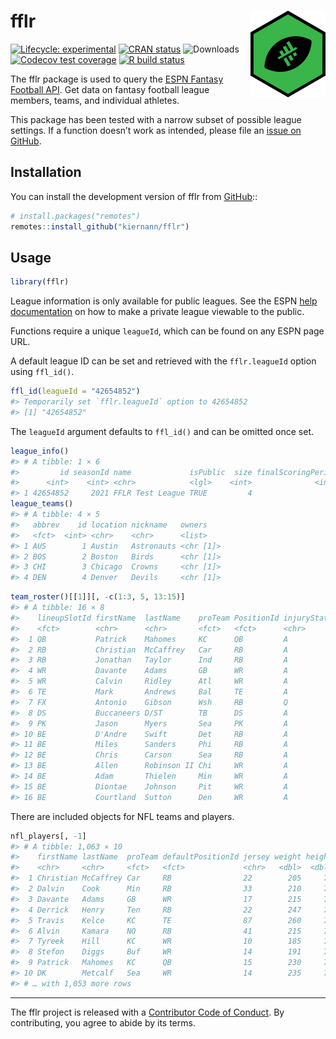 
<!-- README.md is generated from README.Rmd. Please edit that file -->

# fflr <img src="man/figures/logo.png" align="right" width="120" />

<!-- badges: start -->

[![Lifecycle:
experimental](https://img.shields.io/badge/lifecycle-maturing-blue.svg)](https://www.tidyverse.org/lifecycle/#maturing)
[![CRAN
status](https://www.r-pkg.org/badges/version/fflr)](https://CRAN.R-project.org/package=fflr)
![Downloads](https://cranlogs.r-pkg.org/badges/grand-total/fflr)
[![Codecov test
coverage](https://codecov.io/gh/kiernann/fflr/branch/master/graph/badge.svg)](https://codecov.io/gh/kiernann/fflr?branch=master)
[![R build
status](https://github.com/kiernann/fflr/workflows/R-CMD-check/badge.svg)](https://github.com/kiernann/fflr/actions)
<!-- badges: end -->

The fflr package is used to query the [ESPN Fantasy Football
API](https://fantasy.espn.com/apis/v3/games/ffl/). Get data on fantasy
football league members, teams, and individual athletes.

This package has been tested with a narrow subset of possible league
settings. If a function doesn’t work as intended, please file an [issue
on GitHub](https://github.com/kiernann/fflr/issues).

## Installation

You can install the development version of fflr from
[GitHub](https://github.com/kiernann/fflr)::

``` r
# install.packages("remotes")
remotes::install_github("kiernann/fflr")
```

## Usage

``` r
library(fflr)
```

League information is only available for public leagues. See the ESPN
[help
documentation](https://support.espn.com/hc/en-us/articles/360000064451-Making-a-Private-League-Viewable-to-the-Public)
on how to make a private league viewable to the public.

Functions require a unique `leagueId`, which can be found on any ESPN
page URL.

A default league ID can be set and retrieved with the `fflr.leagueId`
option using `ffl_id()`.

``` r
ffl_id(leagueId = "42654852")
#> Temporarily set `fflr.leagueId` option to 42654852
#> [1] "42654852"
```

The `leagueId` argument defaults to `ffl_id()` and can be omitted once
set.

``` r
league_info()
#> # A tibble: 1 × 6
#>         id seasonId name             isPublic  size finalScoringPeriod
#>      <int>    <int> <chr>            <lgl>    <int>              <int>
#> 1 42654852     2021 FFLR Test League TRUE         4                 14
league_teams()
#> # A tibble: 4 × 5
#>   abbrev    id location nickname   owners   
#>   <fct>  <int> <chr>    <chr>      <list>   
#> 1 AUS        1 Austin   Astronauts <chr [1]>
#> 2 BOS        2 Boston   Birds      <chr [1]>
#> 3 CHI        3 Chicago  Crowns     <chr [1]>
#> 4 DEN        4 Denver   Devils     <chr [1]>
```

``` r
team_roster()[[1]][, -c(1:3, 5, 13:15)]
#> # A tibble: 16 × 8
#>    lineupSlotId firstName  lastName    proTeam PositionId injuryStatus projectedScore actualScore
#>    <fct>        <chr>      <chr>       <fct>   <fct>      <chr>                 <dbl>       <dbl>
#>  1 QB           Patrick    Mahomes     KC      QB         A                     22.2         33.3
#>  2 RB           Christian  McCaffrey   Car     RB         A                     21.3         27.7
#>  3 RB           Jonathan   Taylor      Ind     RB         A                     15.6         17.6
#>  4 WR           Davante    Adams       GB      WR         A                     19.9         10.6
#>  5 WR           Calvin     Ridley      Atl     WR         A                     16.0         10.1
#>  6 TE           Mark       Andrews     Bal     TE         A                     12.2          5  
#>  7 FX           Antonio    Gibson      Wsh     RB         Q                     16.0         11.8
#>  8 DS           Buccaneers D/ST        TB      DS         A                      4.51        -3  
#>  9 PK           Jason      Myers       Sea     PK         A                      8.04         4  
#> 10 BE           D'Andre    Swift       Det     RB         A                     13.5         24.4
#> 11 BE           Miles      Sanders     Phi     RB         A                     14.3         17.3
#> 12 BE           Chris      Carson      Sea     RB         A                     12.8         12.7
#> 13 BE           Allen      Robinson II Chi     WR         A                     14.6          9.5
#> 14 BE           Adam       Thielen     Min     WR         A                     14.4         30.2
#> 15 BE           Diontae    Johnson     Pit     WR         A                     13.4         14.6
#> 16 BE           Courtland  Sutton      Den     WR         A                     11.9          2.4
```

There are included objects for NFL teams and players.

``` r
nfl_players[, -1]
#> # A tibble: 1,063 × 10
#>    firstName lastName  proTeam defaultPositionId jersey weight height   age dateOfBirth debutYear
#>    <chr>     <chr>     <fct>   <fct>             <chr>   <dbl>  <dbl> <int> <date>          <int>
#>  1 Christian McCaffrey Car     RB                22        205     71    25 1996-06-07       2017
#>  2 Dalvin    Cook      Min     RB                33        210     70    26 1995-08-10       2017
#>  3 Davante   Adams     GB      WR                17        215     73    28 1992-12-24       2014
#>  4 Derrick   Henry     Ten     RB                22        247     75    27 1994-01-04       2016
#>  5 Travis    Kelce     KC      TE                87        260     77    31 1989-10-05       2013
#>  6 Alvin     Kamara    NO      RB                41        215     70    26 1995-07-25       2017
#>  7 Tyreek    Hill      KC      WR                10        185     70    27 1994-03-01       2016
#>  8 Stefon    Diggs     Buf     WR                14        191     72    27 1993-11-29       2015
#>  9 Patrick   Mahomes   KC      QB                15        230     75    25 1995-09-17       2017
#> 10 DK        Metcalf   Sea     WR                14        235     76    23 1997-12-14       2019
#> # … with 1,053 more rows
```

------------------------------------------------------------------------

The fflr project is released with a [Contributor Code of
Conduct](https://kiernann.com/fflr/CODE_OF_CONDUCT.html). By
contributing, you agree to abide by its terms.

<!-- refs: start -->
<!-- refs: end -->

